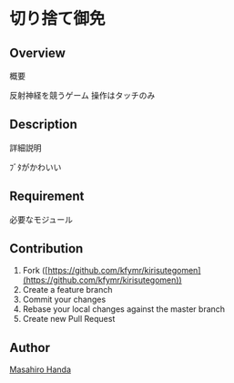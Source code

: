 切り捨て御免
====

## Overview

概要

反射神経を競うゲーム
操作はタッチのみ

## Description

詳細説明

ﾌﾞﾀがかわいい

## Requirement

必要なモジュール

## Contribution
1. Fork ([https://github.com/kfymr/kirisutegomen](https://github.com/kfymr/kirisutegomen))
2. Create a feature branch
3. Commit your changes
4. Rebase your local changes against the master branch
5. Create new Pull Request

## Author
[Masahiro Handa](https://github.com/kfymr)
